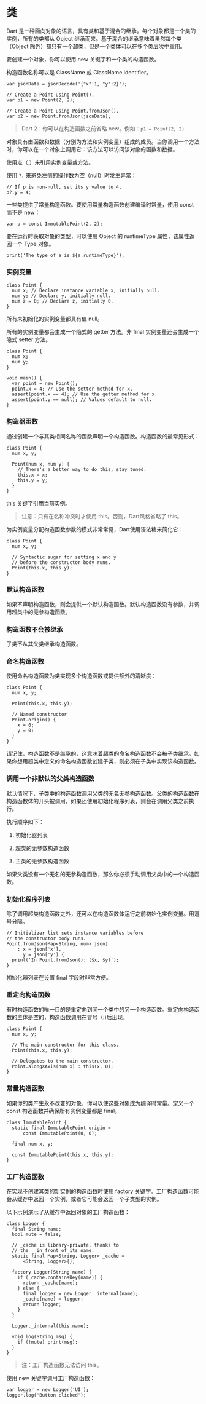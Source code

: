 # 类

Dart 是一种面向对象的语言，具有类和基于混合的继承。每个对象都是一个类的实例，所有的类都从 Object 继承而来。基于混合的继承意味着虽然每个类（Object 除外）都只有一个超类，但是一个类体可以在多个类层次中重用。

要创建一个对象，你可以使用 new 关键字和一个类的构造函数。

构造函数名称可以是 ClassName 或 ClassName.identifier。

```
var jsonData = jsonDecode('{"x":1, "y":2}');

// Create a Point using Point().
var p1 = new Point(2, 2);

// Create a Point using Point.fromJson().
var p2 = new Point.fromJson(jsonData);
```

> Dart 2：你可以在构造函数之前省略 new。例如：`p1 = Point(2, 2)`

对象具有由函数和数据（分别为方法和实例变量）组成的成员。当你调用一个方法时，你可以在一个对象上调用它：该方法可以访问该对象的函数和数据。

使用点（.）来引用实例变量或方法。

使用 `?.` 来避免左侧的操作数为空（null）时发生异常：

```
// If p is non-null, set its y value to 4.
p?.y = 4;
```

一些类提供了常量构造函数。要使用常量构造函数创建编译时常量，使用 const 而不是 new：

```
var p = const ImmutablePoint(2, 2);
```

要在运行时获取对象的类型，可以使用 Object 的 runtimeType 属性，该属性返回一个 Type 对象。

```
print('The type of a is ${a.runtimeType}');
```

### 实例变量

```
class Point {
  num x; // Declare instance variable x, initially null.
  num y; // Declare y, initially null.
  num z = 0; // Declare z, initially 0.
}
```

所有未初始化的实例变量都具有值 null。

所有的实例变量都会生成一个隐式的 getter 方法。非 final 实例变量还会生成一个隐式 setter 方法。

```
class Point {
  num x;
  num y;
}

void main() {
  var point = new Point();
  point.x = 4; // Use the setter method for x.
  assert(point.x == 4); // Use the getter method for x.
  assert(point.y == null); // Values default to null.
}
```

### 构造器函数

通过创建一个与其类相同名称的函数声明一个构造函数。构造函数的最常见形式：

```
class Point {
  num x, y;

  Point(num x, num y) {
    // There's a better way to do this, stay tuned.
    this.x = x;
    this.y = y;
  }
}
```

this 关键字引用当前实例。

> 注意：只有在名称冲突时才使用 this。否则，Dart风格省略了 this。

为实例变量分配构造函数参数的模式非常常见，Dart使用语法糖来简化它：

```
class Point {
  num x, y;

  // Syntactic sugar for setting x and y
  // before the constructor body runs.
  Point(this.x, this.y);
}
```

### 默认构造函数

如果不声明构造函数，则会提供一个默认构造函数。默认构造函数没有参数，并调用超类中的无参构造函数。

### 构造函数不会被继承

子类不从其父类继承构造函数。

### 命名构造函数

使用命名构造函数为类实现多个构造函数或提供额外的清晰度：

```
class Point {
  num x, y;

  Point(this.x, this.y);

  // Named constructor
  Point.origin() {
    x = 0;
    y = 0;
  }
}
```

请记住，构造函数不是继承的，这意味着超类的命名构造函数不会被子类继承。如果你想用超类中定义的命名构造函数创建子类，则必须在子类中实现该构造函数。

### 调用一个非默认的父类构造函数

默认情况下，子类中的构造函数调用父类的无名无参构造函数。父类的构造函数在构造函数体的开头被调用。如果还使用初始化程序列表，则会在调用父类之前执行。

执行顺序如下：

1. 初始化器列表

2. 超类的无参数构造函数

3. 主类的无参数构造函数

如果父类没有一个无名的无参构造函数，那么你必须手动调用父类中的一个构造函数。

### 初始化程序列表

除了调用超类构造函数之外，还可以在构造函数体运行之前初始化实例变量。用逗号分隔。

```
// Initializer list sets instance variables before
// the constructor body runs.
Point.fromJson(Map<String, num> json)
    : x = json['x'],
      y = json['y'] {
  print('In Point.fromJson(): ($x, $y)');
}
```

初始化器列表在设置 final 字段时非常方便。

### 重定向构造函数

有时构造函数的唯一目的是重定向到同一个类中的另一个构造函数。重定向构造函数的主体是空的，构造函数调用在冒号（:\)后出现。

```
class Point {
  num x, y;

  // The main constructor for this class.
  Point(this.x, this.y);

  // Delegates to the main constructor.
  Point.alongXAxis(num x) : this(x, 0);
}
```

### 常量构造函数

如果你的类产生永不改变的对象，你可以使这些对象成为编译时常量。定义一个 const 构造函数并确保所有实例变量都是 final。

```
class ImmutablePoint {
  static final ImmutablePoint origin =
      const ImmutablePoint(0, 0);

  final num x, y;

  const ImmutablePoint(this.x, this.y);
}
```

### 工厂构造函数

在实现不创建其类的新实例的构造函数时使用 factory 关键字。工厂构造函数可能会从缓存中返回一个实例，或者它可能会返回一个子类型的实例。

以下示例演示了从缓存中返回对象的工厂构造函数：

```
class Logger {
  final String name;
  bool mute = false;

  // _cache is library-private, thanks to
  // the _ in front of its name.
  static final Map<String, Logger> _cache =
      <String, Logger>{};

  factory Logger(String name) {
    if (_cache.containsKey(name)) {
      return _cache[name];
    } else {
      final logger = new Logger._internal(name);
      _cache[name] = logger;
      return logger;
    }
  }

  Logger._internal(this.name);

  void log(String msg) {
    if (!mute) print(msg);
  }
}
```

> 注：工厂构造函数无法访问 this。

使用 new 关键字调用工厂构造函数：

```
var logger = new Logger('UI');
logger.log('Button clicked');
```



